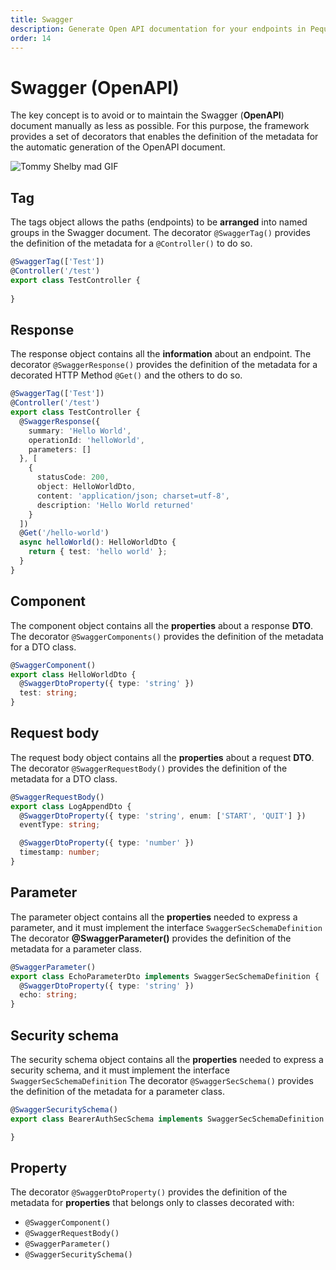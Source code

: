```yaml
---
title: Swagger
description: Generate Open API documentation for your endpoints in Peque Framework
order: 14
---
```


# Swagger (OpenAPI)

The key concept is to avoid or to maintain the Swagger (**OpenAPI**) document manually as less as possible.
For this purpose, the framework provides a set of decorators that enables the definition of the metadata for the automatic generation of the OpenAPI document.

![Tommy Shelby mad GIF](/images/framework/tommy-shelby-mad.gif)

## Tag

The tags object allows the paths (endpoints) to be **arranged** into named groups in the Swagger document.
The decorator `@SwaggerTag()` provides the definition of the metadata for a `@Controller()` to do so.

```typescript
@SwaggerTag(['Test'])
@Controller('/test')
export class TestController {
  
}
```

## Response

The response object contains all the **information** about an endpoint.
The decorator `@SwaggerResponse()` provides the definition of the metadata for a decorated HTTP Method `@Get()` and the others to do so.

```typescript
@SwaggerTag(['Test'])
@Controller('/test')
export class TestController {
  @SwaggerResponse({
    summary: 'Hello World',
    operationId: 'helloWorld',
    parameters: []
  }, [
    {
      statusCode: 200,
      object: HelloWorldDto,
      content: 'application/json; charset=utf-8',
      description: 'Hello World returned'
    }
  ])
  @Get('/hello-world')
  async helloWorld(): HelloWorldDto {
    return { test: 'hello world' };
  }
}
```

## Component

The component object contains all the **properties** about a response **DTO**.
The decorator `@SwaggerComponents()` provides the definition of the metadata for a DTO class.

```typescript
@SwaggerComponent()
export class HelloWorldDto {
  @SwaggerDtoProperty({ type: 'string' })
  test: string;
}
```

## Request body

The request body object contains all the **properties** about a request **DTO**.
The decorator `@SwaggerRequestBody()` provides the definition of the metadata for a DTO class.

```typescript
@SwaggerRequestBody()
export class LogAppendDto {
  @SwaggerDtoProperty({ type: 'string', enum: ['START', 'QUIT'] })
  eventType: string;

  @SwaggerDtoProperty({ type: 'number' })
  timestamp: number;
}
```

## Parameter

The parameter object contains all the **properties** needed to express a parameter, and it must implement the interface `SwaggerSecSchemaDefinition`
The decorator **@SwaggerParameter()** provides the definition of the metadata for a parameter class.

```typescript
@SwaggerParameter()
export class EchoParameterDto implements SwaggerSecSchemaDefinition {
  @SwaggerDtoProperty({ type: 'string' })
  echo: string;
}
```

## Security schema

The security schema object contains all the **properties** needed to express a security schema, and it must implement the interface `SwaggerSecSchemaDefinition`
The decorator `@SwaggerSecSchema()` provides the definition of the metadata for a parameter class.

```typescript
@SwaggerSecuritySchema()
export class BearerAuthSecSchema implements SwaggerSecSchemaDefinition {

}
```

## Property

The decorator `@SwaggerDtoProperty()` provides the definition of the metadata for **properties** that belongs only to classes decorated with:

- `@SwaggerComponent()`
- `@SwaggerRequestBody()`
- `@SwaggerParameter()`
- `@SwaggerSecuritySchema()`
